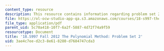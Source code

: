 ```yaml
---
content_type: resource
description: This resource contains information regarding problem set 2.
file: https://ol-ocw-studio-app-qa.s3.amazonaws.com/courses/18-s997-the-polynomial-method-fall-2012/3ae4c7eed2c38e618280d7684747cda3_MIT18_S997F12_pset2.pdf
file_type: application/pdf
parent_uid: 5c70a418-10f7-6a2f-5887-4d72f74a9f59
resourcetype: Document
title: '18.S997 Fall 2012 The Polynomial Method: Problem Set 2'
uid: 3ae4c7ee-d2c3-8e61-8280-d7684747cda3
---
```

